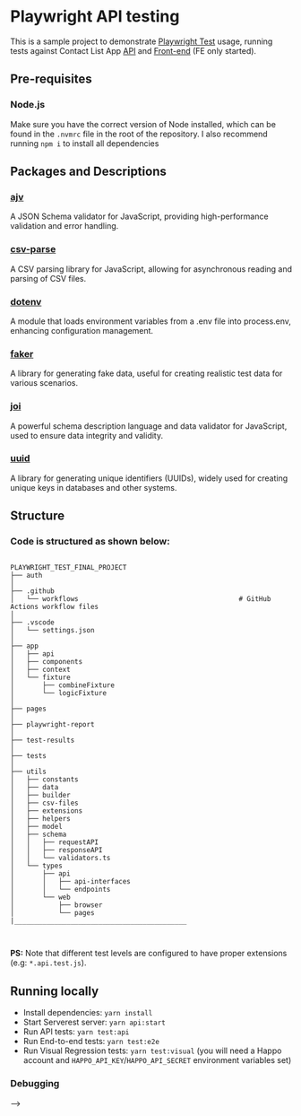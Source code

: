 # Playwright API testing

This is a sample project to demonstrate [Playwright Test](https://playwright.dev/) usage, running tests against Contact List App [API](https://documenter.getpostman.com/view/4012288/TzK2bEa8/) and [Front-end](https://thinking-tester-contact-list.herokuapp.com/) (FE only started).

## Pre-requisites

### Node.js

Make sure you have the correct version of Node installed, which can be found in the `.nvmrc` file in the root of the repository. I also recommend running `npm i` to install all dependencies

## Packages and Descriptions

### [ajv](https://www.npmjs.com/package/ajv)

A JSON Schema validator for JavaScript, providing high-performance validation and error handling.

### [csv-parse](https://www.npmjs.com/package/csv-parse)

A CSV parsing library for JavaScript, allowing for asynchronous reading and parsing of CSV files.

### [dotenv](https://www.npmjs.com/package/dotenv)

A module that loads environment variables from a .env file into process.env, enhancing configuration management.

### [faker](https://www.npmjs.com/package/faker)

A library for generating fake data, useful for creating realistic test data for various scenarios.

### [joi](https://www.npmjs.com/package/joi)

A powerful schema description language and data validator for JavaScript, used to ensure data integrity and validity.

### [uuid](https://www.npmjs.com/package/uuid)

A library for generating unique identifiers (UUIDs), widely used for creating unique keys in databases and other systems.

## Structure

### Code is structured as shown below:

```

PLAYWRIGHT_TEST_FINAL_PROJECT
├── auth
│
├── .github
│   └── workflows                                        # GitHub Actions workflow files
│
├── .vscode
│   └── settings.json
│
├── app
│   ├── api
│   ├── components
│   ├── context
│   └── fixture
│       ├── combineFixture
│       └── logicFixture
│
├── pages
│
├── playwright-report
│
├── test-results
│
├── tests
│
├── utils
│   ├── constants
│   ├── data
│   ├── builder
│   ├── csv-files
│   ├── extensions
│   ├── helpers
│   ├── model
│   ├── schema
│   │   ├── requestAPI
│   │   ├── responseAPI
│   │   └── validators.ts
│   └── types
│       ├── api
│       │   ├── api-interfaces
│       │   └── endpoints
│       └── web
│           ├── browser
│           └── pages
|___________________________________________



```

**PS:** Note that different test levels are configured to have proper extensions (e.g: `*.api.test.js`).

## Running locally

- Install dependencies: `yarn install`
- Start Serverest server: `yarn api:start`
- Run API tests: `yarn test:api`
- Run End-to-end tests: `yarn test:e2e`
- Run Visual Regression tests: `yarn test:visual` (you will need a Happo account and `HAPPO_API_KEY`/`HAPPO_API_SECRET` environment variables set)

### Debugging

<!--
To run Playwright in debug mode, pass the `PWDEBUG=1` environment variable in the command, for example: `PWDEBUG=1 yarn test:e2e`

When a test fails, the project is configured to save screenshots and a trace file, inside `test-reports` folder. You can run [Playwright's Trace Viewer](https://playwright.dev/docs/trace-viewer) with `show-trace` command: `yarn playwright show-trace test-results/some-test-path/trace.zip`

Please refer to [Playwright's Debugging docs](https://playwright.dev/docs/debug) for further information on debugging features.

### Tips

- To stop running ServeRest container: `docker stop serverest`
- To restart ServeRest container: `docker restart serverest`
- To remove ServeRest container (no need to stop it first, the `-f` option will force its removal even if it is running): `docker rm -f serverest`

## Reporting

Test reports can be generated with [Allure reports](https://github.com/allure-framework/allure2), following the steps below:

- Generate report: `yarn allure:generate`
- Open HTML report: `yarn allure:open`

## CI

The project uses [GitHub Actions](https://docs.github.com/en/actions) and tests are run automatically on PRs and on merge to `main` branch.

---

## Contributing

We have a [Kanban board](https://github.com/stefanteixeira/demo-playwright-test/projects/1) with a backlog of tasks to work on. If you are interested in contributing to the project, please reach out to @stefanteixeira to become a collaborator and get a task assigned to you. --> -->
